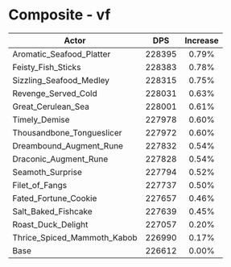 # Composite - vf
| Actor | DPS | Increase |
|---|:---:|:---:|
|Aromatic_Seafood_Platter|228395|0.79%|
|Feisty_Fish_Sticks|228383|0.78%|
|Sizzling_Seafood_Medley|228315|0.75%|
|Revenge_Served_Cold|228031|0.63%|
|Great_Cerulean_Sea|228001|0.61%|
|Timely_Demise|227978|0.60%|
|Thousandbone_Tongueslicer|227972|0.60%|
|Dreambound_Augment_Rune|227832|0.54%|
|Draconic_Augment_Rune|227828|0.54%|
|Seamoth_Surprise|227794|0.52%|
|Filet_of_Fangs|227737|0.50%|
|Fated_Fortune_Cookie|227657|0.46%|
|Salt_Baked_Fishcake|227639|0.45%|
|Roast_Duck_Delight|227057|0.20%|
|Thrice_Spiced_Mammoth_Kabob|226990|0.17%|
|Base|226612|0.00%|
